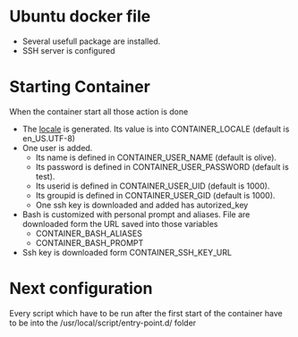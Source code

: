 # Ubuntu docker file

 - Several usefull package are installed.
 - SSH server is configured

# Starting Container
When the container start all those action is done
 - The [locale][1] is generated. Its value is into CONTAINER_LOCALE (default is en_US.UTF-8)
 - One user is added.
   - Its name is defined in CONTAINER_USER_NAME (default is olive).
   - Its password is defined in CONTAINER_USER_PASSWORD (default is test).
   - Its userid is defined in CONTAINER_USER_UID (default is 1000).
   - Its groupid is defined in CONTAINER_USER_GID (default is 1000).
   - One ssh key is downloaded and added has autorized_key
 - Bash is customized with personal prompt and aliases. File are downloaded form the URL saved into those variables   
   - CONTAINER_BASH_ALIASES
   - CONTAINER_BASH_PROMPT
 - Ssh key is downloaded form CONTAINER_SSH_KEY_URL

# Next configuration
 Every script which have to be run after the first start of the container have to be into the /usr/local/script/entry-point.d/ folder
 
[1]: https://help.ubuntu.com/community/Locale
